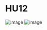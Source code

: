 # HU12
![image](https://github.com/user-attachments/assets/590c80b4-42bf-42cd-a479-046b37cd3db1)
![image](https://github.com/user-attachments/assets/62918b2f-b3d4-4f72-b0dd-0faad2c1e510)
